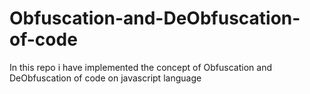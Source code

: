 # Obfuscation-and-DeObfuscation-of-code
In this repo i have implemented the concept of Obfuscation and DeObfuscation of code on javascript language
